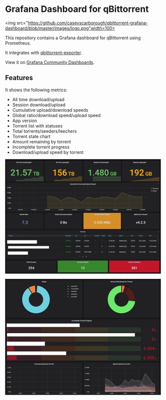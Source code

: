 # Grafana Dashboard for qBittorrent

<img src="https://github.com/caseyscarborough/qbittorrent-grafana-dashboard/blob/master/images/logo.png"width=100>

This repository contains a Grafana dashboard for qBittorrent using Prometheus.

It integrates with [qbittorrent-exporter](https://github.com/caseyscarborough/qbittorrent-exporter).

View it on [Grafana Community Dashboards](https://grafana.com/grafana/dashboards/15116).

## Features

It shows the following metrics:

- All time download/upload
- Session download/upload
- Cumulative upload/download speeds
- Global ratio/download speed/upload speed
- App version
- Torrent list with statuses
- Total torrents/seeders/leechers
- Torrent state chart
- Amount remaining by torrent
- Incomplete torrent progress
- Download/upload speed by torrent

![](https://github.com/caseyscarborough/qbittorrent-grafana-dashboard/blob/master/images/top.png)

![](https://github.com/caseyscarborough/qbittorrent-grafana-dashboard/blob/master/images/bottom.png)